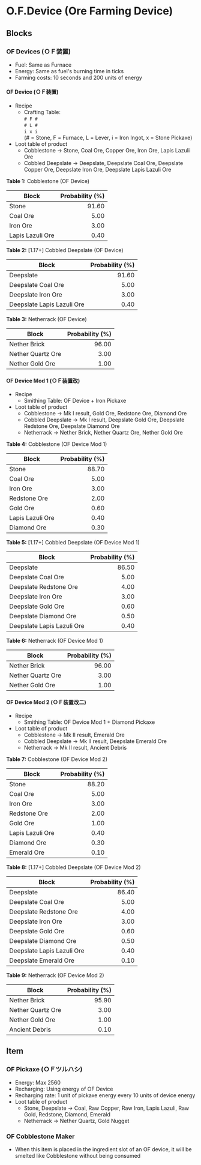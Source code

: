 # O.F.Device (Ore Farming Device)

## Blocks

### OF Devices (ＯＦ装置)

- Fuel: Same as Furnace
- Energy: Same as fuel's burning time in ticks
- Farming costs: 10 seconds and 200 units of energy

#### OF Device (ＯＦ装置)

- Recipe
  - Crafting Table: <br/>` # F # ` <br/>` # L # ` <br />` i x i ` <br />(# = Stone, F = Furnace, L = Lever, i = Iron Ingot, x = Stone Pickaxe)
- Loot table of product
  - Cobblestone -> Stone, Coal Ore, Copper Ore, Iron Ore, Lapis Lazuli Ore
  - Cobbled Deepslate -> Deepslate, Deepslate Coal Ore, Deepslate Copper Ore, Deepslate Iron Ore, Deepslate Lapis Lazuli Ore

**Table 1:** Cobblestone (OF Device)

| Block | Probability (%) |
| --- | ---: |
| Stone | 91.60 |
| Coal Ore | 5.00 |
| Iron Ore | 3.00 |
| Lapis Lazuli Ore | 0.40 |

**Table 2:** [1.17+] Cobbled Deepslate (OF Device)

| Block | Probability (%) |
| --- | ---: |
| Deepslate | 91.60 |
| Deepslate Coal Ore | 5.00 |
| Deepslate Iron Ore | 3.00 |
| Deepslate Lapis Lazuli Ore | 0.40 |

**Table 3:** Netherrack (OF Device)

| Block | Probability (%) |
| --- | ---: |
| Nether Brick | 96.00 |
| Nether Quartz Ore | 3.00 |
| Nether Gold Ore | 1.00 |

#### OF Device Mod 1 (ＯＦ装置改)

- Recipe
  - Smithing Table: OF Device + Iron Pickaxe
- Loot table of product
  - Cobblestone -> Mk I result, Gold Ore, Redstone Ore, Diamond Ore
  - Cobbled Deepslate -> Mk I result, Deepslate Gold Ore, Deepslate Redstone Ore, Deepslate Diamond Ore
  - Netherrack -> Nether Brick, Nether Quartz Ore, Nether Gold Ore

**Table 4:** Cobblestone (OF Device Mod 1)

| Block | Probability (%) |
| --- | ---: |
| Stone | 88.70 |
| Coal Ore | 5.00 |
| Iron Ore | 3.00 |
| Redstone Ore | 2.00 |
| Gold Ore | 0.60 |
| Lapis Lazuli Ore | 0.40 |
| Diamond Ore | 0.30 |

**Table 5:** [1.17+] Cobbled Deepslate (OF Device Mod 1)

| Block | Probability (%) |
| --- | ---: |
| Deepslate | 86.50 |
| Deepslate Coal Ore | 5.00 |
| Deepslate Redstone Ore | 4.00 |
| Deepslate Iron Ore | 3.00 |
| Deepslate Gold Ore | 0.60 |
| Deepslate Diamond Ore | 0.50 |
| Deepslate Lapis Lazuli Ore | 0.40 |

**Table 6:** Netherrack (OF Device Mod 1)

| Block | Probability (%) |
| --- | ---: |
| Nether Brick | 96.00 |
| Nether Quartz Ore | 3.00 |
| Nether Gold Ore | 1.00 |

#### OF Device Mod 2 (ＯＦ装置改二)

- Recipe
  - Smithing Table: OF Device Mod 1 + Diamond Pickaxe
- Loot table of product
  - Cobblestone -> Mk II result, Emerald Ore
  - Cobbled Deepslate -> Mk II result, Deepslate Emerald Ore
  - Netherrack -> Mk II result, Ancient Debris

**Table 7:** Cobblestone (OF Device Mod 2)

| Block | Probability (%) |
| --- | ---: |
| Stone | 88.20 |
| Coal Ore | 5.00 |
| Iron Ore | 3.00 |
| Redstone Ore | 2.00 |
| Gold Ore | 1.00 |
| Lapis Lazuli Ore | 0.40 |
| Diamond Ore | 0.30 |
| Emerald Ore | 0.10 |

**Table 8:** [1.17+] Cobbled Deepslate (OF Device Mod 2)

| Block | Probability (%) |
| --- | ---: |
| Deepslate | 86.40 |
| Deepslate Coal Ore | 5.00 |
| Deepslate Redstone Ore | 4.00 |
| Deepslate Iron Ore | 3.00 |
| Deepslate Gold Ore | 0.60 |
| Deepslate Diamond Ore | 0.50 |
| Deepslate Lapis Lazuli Ore | 0.40 |
| Deepslate Emerald Ore | 0.10 |

**Table 9:** Netherrack (OF Device Mod 2)

| Block | Probability (%) |
| --- | ---: |
| Nether Brick | 95.90 |
| Nether Quartz Ore | 3.00 |
| Nether Gold Ore | 1.00 |
| Ancient Debris | 0.10 |

## Item

### OF Pickaxe (ＯＦツルハシ)

- Energy: Max 2560
- Recharging: Using energy of OF Device
- Recharging rate: 1 unit of pickaxe energy every 10 units of device energy
- Loot table of product
  - Stone, Deepslate -> Coal, Raw Copper, Raw Iron, Lapis Lazuli, Raw Gold, Redstone, Diamond, Emerald
  - Netherrack -> Nether Quartz, Gold Nugget

### OF Cobblestone Maker

- When this item is placed in the ingredient slot of an OF device, it will be smelted like Cobblestone without being consumed
